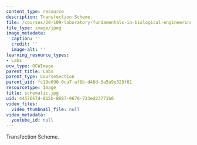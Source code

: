 ```yaml
---
content_type: resource
description: Transfection Scheme.
file: /courses/20-109-laboratory-fundamentals-in-biological-engineering-fall-2007/4457667d815b86879670723ed23771b0_schematic.jpg
file_type: image/jpeg
image_metadata:
  caption: ''
  credit: ''
  image-alt: ''
learning_resource_types:
- Labs
ocw_type: OCWImage
parent_title: Labs
parent_type: CourseSection
parent_uid: fc19e690-0ca7-af8b-d48d-3a5a9e329f01
resourcetype: Image
title: schematic.jpg
uid: 4457667d-815b-8687-9670-723ed23771b0
video_files:
  video_thumbnail_file: null
video_metadata:
  youtube_id: null
---
```

Transfection Scheme.

